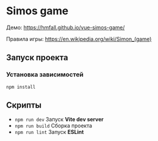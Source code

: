 # Simos game

Демо: https://hmfall.github.io/vue-simos-game/

Правила игры: https://en.wikipedia.org/wiki/Simon_(game)


## Запуск проекта

### Установка зависимостей

```
npm install
```

## Скрипты

- `npm run dev` Запуск **Vite dev server**
- `npm run build` Сборка проекта
- `npm run lint` Запуск **ESLint** 

